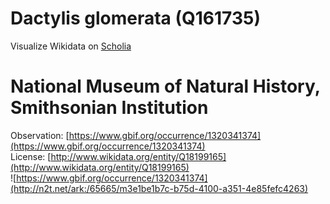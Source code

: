
Dactylis glomerata (Q161735)
============================
  
Visualize Wikidata on [Scholia](https://scholia.toolforge.org/taxon/Q161735)
# National Museum of Natural History, Smithsonian Institution
  
Observation: [https://www.gbif.org/occurrence/1320341374](https://www.gbif.org/occurrence/1320341374)  
License: [http://www.wikidata.org/entity/Q18199165](http://www.wikidata.org/entity/Q18199165)  
![https://www.gbif.org/occurrence/1320341374](http://n2t.net/ark:/65665/m3e1be1b7c-b75d-4100-a351-4e85fefc4263)